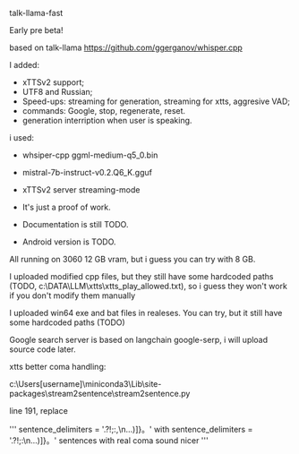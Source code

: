 talk-llama-fast

Early pre beta!

based on talk-llama https://github.com/ggerganov/whisper.cpp

I added:
- xTTSv2 support;
- UTF8 and Russian;
- Speed-ups: streaming for generation, streaming for xtts, aggresive VAD;
- commands: Google, stop, regenerate, reset.
- generation interription when user is speaking.

i used: 
- whsiper-cpp ggml-medium-q5_0.bin
- mistral-7b-instruct-v0.2.Q6_K.gguf
- xTTSv2 server streaming-mode

- It's just a proof of work.
- Documentation is still TODO.
- Android version is TODO.

All running on 3060 12 GB vram, but i guess you can try with 8 GB.


I uploaded modified cpp files, but they still have some hardcoded paths (TODO, c:\\DATA\\LLM\\xtts\\xtts_play_allowed.txt), so i guess they won't work if you don't modify them manually

I uploaded win64 exe and bat files in realeses. You can try, but it still have some hardcoded paths (TODO)

Google search server is based on langchain google-serp, i will upload source code later.


xtts better coma handling:

c:\Users\[username]\miniconda3\Lib\site-packages\stream2sentence\stream2sentence.py

line 191, replace 

'''
sentence_delimiters = '.?!;:,\n…)]}。'
with
sentence_delimiters = '.?!;:\n…)]}。'
sentences with real coma sound nicer
'''
